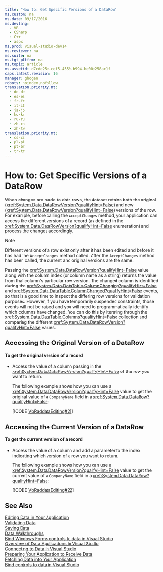 ```yaml
---
title: "How to: Get Specific Versions of a DataRow"
ms.custom: na
ms.date: 09/17/2016
ms.devlang: 
  - VB
  - CSharp
  - C++
  - aspx
ms.prod: visual-studio-dev14
ms.reviewer: na
ms.suite: na
ms.tgt_pltfrm: na
ms.topic: article
ms.assetid: d7cde25e-cef5-4559-b994-be00e258ac1f
caps.latest.revision: 16
manager: ghogen
robots: noindex,nofollow
translation.priority.ht: 
  - de-de
  - es-es
  - fr-fr
  - it-it
  - ja-jp
  - ko-kr
  - ru-ru
  - zh-cn
  - zh-tw
translation.priority.mt: 
  - cs-cz
  - pl-pl
  - pt-br
  - tr-tr
---
```

# How to: Get Specific Versions of a DataRow
When changes are made to data rows, the dataset retains both the original (<xref:System.Data.DataRowVersion?qualifyHint=False>) and new (<xref:System.Data.DataRowVersion?qualifyHint=False>) versions of the row. For example, before calling the `AcceptChanges` method, your application can access the different versions of a record (as defined in the <xref:System.Data.DataRowVersion?qualifyHint=False> enumeration) and process the changes accordingly.  
  
> [!NOTE]
>  Different versions of a row exist only after it has been edited and before it has had the `AcceptChanges` method called. After the `AcceptChanges` method has been called, the current and original versions are the same.  
  
 Passing the <xref:System.Data.DataRowVersion?qualifyHint=False> value along with the column index (or column name as a string) returns the value from that column's particular row version. The changed column is identified during the <xref:System.Data.DataTable.ColumnChanging?qualifyHint=False> and <xref:System.Data.DataTable.ColumnChanged?qualifyHint=False> events, so that is a good time to inspect the differing row versions for validation purposes. However, if you have temporarily suspended constraints, those events will not be raised and you will need to programmatically identify which columns have changed. You can do this by iterating through the <xref:System.Data.DataTable.Columns?qualifyHint=False> collection and comparing the different <xref:System.Data.DataRowVersion?qualifyHint=False> values.  
  
## Accessing the Original Version of a DataRow  
  
#### To get the original version of a record  
  
-   Access the value of a column passing in the <xref:System.Data.DataRowVersion?qualifyHint=False> of the row you want to return.  
  
     The following example shows how you can use a <xref:System.Data.DataRowVersion?qualifyHint=False> value to get the original value of a `CompanyName` field in a <xref:System.Data.DataRow?qualifyHint=False>:  
  
     [!CODE [VbRaddataEditing#21](../CodeSnippet/VS_Snippets_VBCSharp/VbRaddataEditing#21)]  
  
## Accessing the Current Version of a DataRow  
  
#### To get the current version of a record  
  
-   Access the value of a column and add a parameter to the index indicating which version of a row you want to return.  
  
     The following example shows how you can use a <xref:System.Data.DataRowVersion?qualifyHint=False> value to get the current value of a `CompanyName` field in a <xref:System.Data.DataRow?qualifyHint=False>:  
  
     [!CODE [VbRaddataEditing#22](../CodeSnippet/VS_Snippets_VBCSharp/VbRaddataEditing#22)]  
  
## See Also  
 [Editing Data in Your Application](../VS_raddata/Editing-Data-in-Your-Application.md)   
 [Validating Data](../Topic/Validating%20Data.md)   
 [Saving Data](../VS_raddata/Saving-Data.md)   
 [Data Walkthroughs](../Topic/Data%20Walkthroughs.md)   
 [Bind Windows Forms controls to data in Visual Studio](../VS_raddata/Bind-Windows-Forms-controls-to-data-in-Visual-Studio.md)   
 [Overview of Data Applications in Visual Studio](../VS_raddata/Overview-of-Data-Applications-in-Visual-Studio.md)   
 [Connecting to Data in Visual Studio](../VS_raddata/Connecting-to-Data-in-Visual-Studio.md)   
 [Preparing Your Application to Receive Data](../Topic/Preparing%20Your%20Application%20to%20Receive%20Data.md)   
 [Fetching Data into Your Application](../VS_raddata/Fetching-Data-into-Your-Application.md)   
 [Bind controls to data in Visual Studio](../VS_raddata/Bind-controls-to-data-in-Visual-Studio.md)